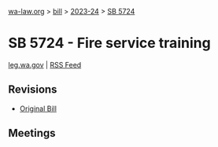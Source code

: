 [wa-law.org](/) > [bill](/bill/) > [2023-24](/bill/2023-24/) > [SB 5724](/bill/2023-24/sb/5724/)

# SB 5724 - Fire service training
[leg.wa.gov](https://app.leg.wa.gov/billsummary?BillNumber=5724&Year=2023&Initiative=false) | [RSS Feed](./rss.xml)

## Revisions
* [Original Bill](1/)

## Meetings